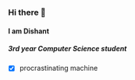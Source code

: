 ### Hi there 👋
#### I am Dishant
##### 3rd year Computer Science student 
- [x] procrastinating machine
